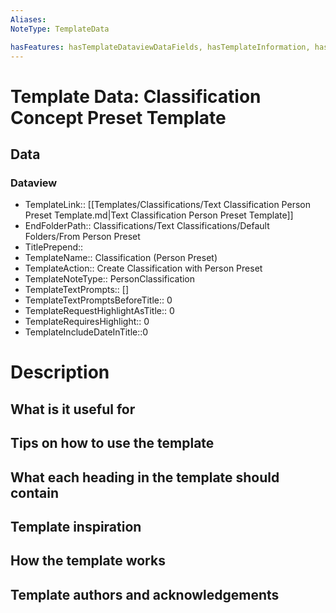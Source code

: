 ```yaml
---
Aliases: 
NoteType: TemplateData

hasFeatures: hasTemplateDataviewDataFields, hasTemplateInformation, hasTemplateDescription, hasTemplateUses, hasTemplateTips, hasTemplateHeadingContains, hasHowTheTemplateWorks, hasTemplateInspiration, SystemPrompts
---
```

# Template Data: Classification Concept Preset Template
## Data
### Dataview
- TemplateLink:: [[Templates/Classifications/Text Classification Person Preset Template.md|Text Classification Person Preset Template]]
- EndFolderPath:: Classifications/Text Classifications/Default Folders/From Person Preset
- TitlePrepend:: 
- TemplateName:: Classification (Person Preset)
- TemplateAction:: Create Classification with Person Preset
- TemplateNoteType:: PersonClassification
- TemplateTextPrompts:: []
- TemplateTextPromptsBeforeTitle:: 0
- TemplateRequestHighlightAsTitle:: 0
- TemplateRequiresHighlight:: 0
- TemplateIncludeDateInTitle::0

# Description

## What is it useful for

## Tips on how to use the template 

## What each heading in the template should contain

## Template inspiration

## How the template works

## Template authors and acknowledgements

